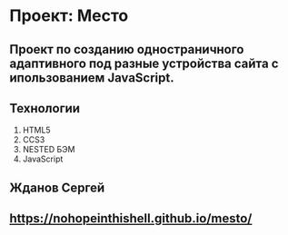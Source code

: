 # Проект: Место

## Проект по созданию одностраничного адаптивного под разные устройства сайта c ипользованием JavaScript.

## Технологии

1. HTML5
2. CCS3
3. NESTED БЭМ
4. JavaScript

## Жданов Сергей

## https://nohopeinthishell.github.io/mesto/
